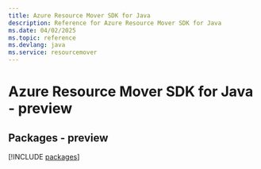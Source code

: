 ```yaml
---
title: Azure Resource Mover SDK for Java
description: Reference for Azure Resource Mover SDK for Java
ms.date: 04/02/2025
ms.topic: reference
ms.devlang: java
ms.service: resourcemover
---
```

# Azure Resource Mover SDK for Java - preview
## Packages - preview
[!INCLUDE [packages](resource-mover-index.md)]